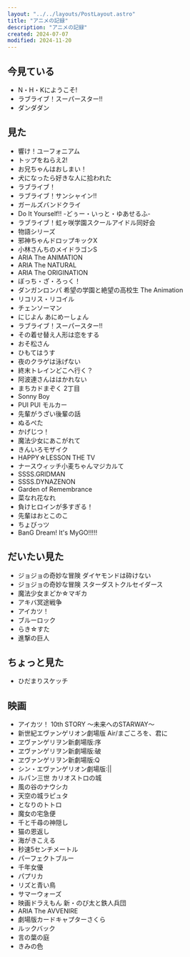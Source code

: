```yaml
---
layout: "../../layouts/PostLayout.astro"
title: "アニメの記録"
description: "アニメの記録"
created: 2024-07-07
modified: 2024-11-20
---
```


## 今見ている

- N・H・Kにようこそ!
- ラブライブ！スーパースター!!
- ダンダダン

## 見た

- 響け！ユーフォニアム
- トップをねらえ2!
- お兄ちゃんはおしまい！
- 犬になったら好きな人に拾われた
- ラブライブ！
- ラブライブ！サンシャイン!!
- ガールズバンドクライ
- Do It Yourself!! -どぅー・いっと・ゆあせるふ-
- ラブライブ！虹ヶ咲学園スクールアイドル同好会
- 物語シリーズ
- 邪神ちゃんドロップキックX
- 小林さんちのメイドラゴンS
- ARIA The ANIMATION
- ARIA The NATURAL
- ARIA The ORIGINATION
- ぼっち・ざ・ろっく！
- ダンガンロンパ 希望の学園と絶望の高校生 The Animation
- リコリス・リコイル
- チェンソーマン
- にじよん あにめーしょん
- ラブライブ！スーパースター!!
- その着せ替え人形は恋をする
- おそ松さん
- ひもてはうす
- 夜のクラゲは泳げない
- 終末トレインどこへ行く？
- 阿波連さんははかれない
- まちカドまぞく 2丁目
- Sonny Boy
- PUI PUI モルカー
- 先輩がうざい後輩の話
- ぬるぺた
- かげじつ！
- 魔法少女にあこがれて
- きんいろモザイク
- HAPPY☆LESSON THE TV
- ナースウィッチ小麦ちゃんマジカルて
- SSSS.GRIDMAN
- SSSS.DYNAZENON
- Garden of Remembrance
- 菜なれ花なれ
- 負けヒロインが多すぎる！
- 先輩はおとこのこ
- ちょびっツ
- BanG Dream! It's MyGO!!!!!

## だいたい見た

- ジョジョの奇妙な冒険 ダイヤモンドは砕けない
- ジョジョの奇妙な冒険 スターダストクルセイダース
- 魔法少女まどか☆マギカ
- アキバ冥途戦争
- アイカツ！
- ブルーロック
- らき☆すた
- 進撃の巨人

## ちょっと見た

- ひだまりスケッチ

## 映画

- アイカツ！ 10th STORY 〜未来へのSTARWAY〜
- 新世紀エヴァンゲリオン劇場版 Air/まごころを、君に
- ヱヴァンゲリヲン新劇場版:序
- ヱヴァンゲリヲン新劇場版:破
- ヱヴァンゲリヲン新劇場版:Q
- シン・エヴァンゲリオン劇場版:||
- ルパン三世 カリオストロの城
- 風の谷のナウシカ
- 天空の城ラピュタ
- となりのトトロ
- 魔女の宅急便
- 千と千尋の神隠し
- 猫の恩返し
- 海がきこえる
- 秒速5センチメートル
- パーフェクトブルー
- 千年女優
- パプリカ
- リズと青い鳥
- サマーウォーズ
- 映画ドラえもん 新・のび太と鉄人兵団
- ARIA The AVVENIRE
- 劇場版カードキャプターさくら
- ルックバック
- 言の葉の庭
- きみの色